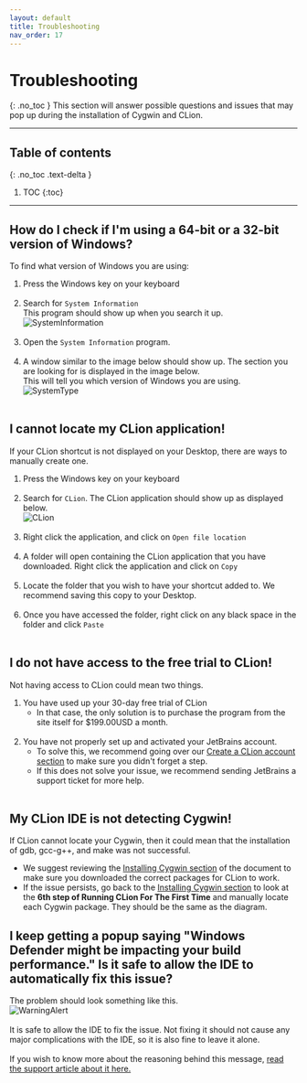 ```yaml
---
layout: default
title: Troubleshooting
nav_order: 17
---
```


# Troubleshooting
{: .no_toc }
This section will answer possible questions and issues that may pop up during the installation of Cygwin and CLion.

---
## Table of contents
{: .no_toc .text-delta }

1. TOC
{:toc}

---

## How do I check if I'm using a 64-bit or a 32-bit version of Windows?
To find what version of Windows you are using:
1. Press the Windows key on your keyboard
<br/><br/>
2. Search for ``System Information``
<br/>This program should show up when you search it up.
<br/>![SystemInformation](https://cdn.discordapp.com/attachments/498622698050813962/695913254781976598/unknown.png "SystemInformation")
<br/><br/>
3. Open the ``System Information`` program.
<br/><br/>
4. A window similar to the image below should show up. The section you are looking for is displayed in the image below.
<br/>This will tell you which version of Windows you are using.
![SystemType](https://cdn.discordapp.com/attachments/498622698050813962/695873602377220116/Untitled.png "SystemType")
<br/><br/>

## I cannot locate my CLion application!
If your CLion shortcut is not displayed on your Desktop, there are ways to manually create one.
1. Press the Windows key on your keyboard
<br/><br/>
2. Search for ``CLion``. The CLion application should show up as displayed below.
<br/>![CLion](https://cdn.discordapp.com/attachments/498622698050813962/695915851731304448/Untitled.png "CLion")
<br/><br/>
3. Right click the application, and click on ``Open file location``
<br/><br/>
4. A folder will open containing the CLion application that you have downloaded. Right click the application and click on ``Copy``
<br/><br/>
5. Locate the folder that you wish to have your shortcut added to. We recommend saving this copy to your Desktop.
<br/><br/>
6. Once you have accessed the folder, right click on any black space in the folder and click ``Paste``
<br/><br/>

## I do not have access to the free trial to CLion!
Not having access to CLion could mean two things.
1. You have used up your 30-day free trial of CLion
     - In that case, the only solution is to purchase the program from the site itself for $199.00USD a month.
<br/><br/>
2. You have not properly set up and activated your JetBrains account.
     - To solve this, we recommend going over our [Create a CLion account section](https://go-maun.github.io/Keegan-Lawrance-User-Documentation/docs/JetBrains-Account-Setup/) to make sure you didn't forget a step.
     - If this does not solve your issue, we recommend sending JetBrains a support ticket for more help.
<br/><br/>

## My CLion IDE is not detecting Cygwin!
If CLion cannot locate your Cygwin, then it could mean that the installation of gdb, gcc-g++, and make was not successful.
- We suggest reviewing the [Installing Cygwin section](https://go-maun.github.io/Keegan-Lawrance-User-Documentation/docs/Cygwin-Setup/) of the document to make sure you downloaded the correct packages for CLion to work.
- If the issue persists, go back to the [Installing Cygwin section](https://go-maun.github.io/Keegan-Lawrance-User-Documentation/docs/Cygwin-Setup/) to look at the **6th step of Running CLion For The First Time** and manually locate each Cygwin package. They should be the same as the diagram.

## I keep getting a popup saying "Windows Defender might be impacting your build performance." Is it safe to allow the IDE to automatically fix this issue?
The problem should look something like this.
<br/>![WarningAlert](https://cdn.discordapp.com/attachments/498622698050813962/695924569088983101/unknown.png "WarningAlert")
<br/><br/>
It is safe to allow the IDE to fix the issue. Not fixing it should not cause any major complications with the IDE, so it is also fine to leave it alone.
<br/><br/>
If you wish to know more about the reasoning behind this message, [read the support article about it here.](https://cdn.discordapp.com/attachments/498622698050813962/695924569088983101/unknown.png)
